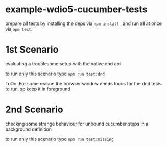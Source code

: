 # example-wdio5-cucumber-tests

prepare all tests by installing the deps via `npm install` , and run all at once via `npm test`.

# 1st Scenario 
evaluating a troublesome setup with the native dnd api

to run only this scenario type `npm run test:dnd`

ToDo: For some reason the browser window needs focus for the dnd tests to run, so keep it in foreground

# 2nd Scenario
checking some strange behaviour for unbound cucumber steps in a background definition

to run only this scenario type `npm run test:missing`
